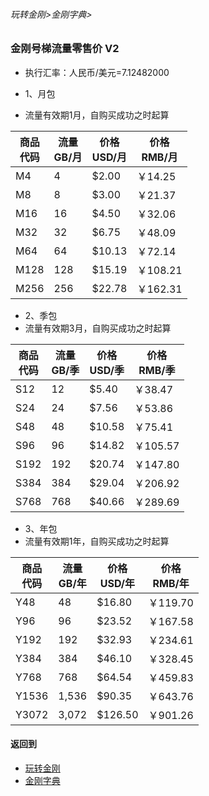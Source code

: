 ###### 玩转金刚>金刚字典>
### 金刚号梯流量零售价 V2

- 执行汇率：人民币/美元=7.12482000

- 1、月包
- 流量有效期1月，自购买成功之时起算

|商品<Br>代码|流量<Br>GB/月|价格<Br>USD/月|价格<Br>RMB/月|
| ------| ---| ------|---------| 
|M4     |   4|  $2.00|  ￥14.25|
|M8     |   8|  $3.00|  ￥21.37| 
|M16    |  16|  $4.50|  ￥32.06| 
|M32    |  32|  $6.75|  ￥48.09| 
|M64    |  64| $10.13|  ￥72.14|
|M128   | 128| $15.19| ￥108.21| 
|M256   | 256| $22.78| ￥162.31| 

- 2、季包 
- 流量有效期3月，自购买成功之时起算

|商品<Br>代码|流量<Br>GB/季|价格<Br>USD/季|价格<Br>RMB/季|
| ------| ------| ------|------| 
|S12|12|$5.40|￥38.47|
|S24|24|$7.56|￥53.86| 
|S48|48|$10.58|￥75.41| 
|S96|96|$14.82|￥105.57| 
|S192|192|$20.74|￥147.80|
|S384|384|$29.04|￥206.92| 
|S768|768|$40.66|￥289.69| 

- 3、年包 
- 流量有效期1年，自购买成功之时起算

|商品<Br>代码|流量<Br>GB/年|价格<Br>USD/年|价格<Br>RMB/年|
| ------| ------| ------|------| 
|Y48|48|   $16.80|￥119.70|
|Y96|96|   $23.52|￥167.58| 
|Y192|192| $32.93|￥234.61| 
|Y384|384| $46.10|￥328.45| 
|Y768|768| $64.54|￥459.83|
|Y1536|1,536|$90.35|￥643.76| 
|Y3072|3,072 |$126.50|￥901.26| 





#### 返回到
- [玩转金刚](https://github.com/a2zitpro/web/blob/master/LadderFree/A.md)
- [金刚字典](https://github.com/a2zitpro/web/blob/master/LadderFree/kkDictionary/KKDictionary.md)
